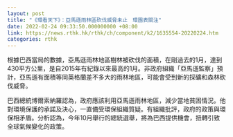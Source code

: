 ```yaml
---
layout: post
title: "《環看天下》：亞馬遜雨林區砍伐威脅未止　環團表關注"
date: 2022-02-24 09:33:50.000000000 +08:00
link: https://news.rthk.hk/rthk/ch/component/k2/1635554-20220224.htm
categories: rthk
---
```


根據巴西當局的數據，亞馬遜雨林地區樹林被砍伐的面積，在剛過去的1月，達到430平方公里，是自2015年有紀錄以來最高的1月。非政府組織「亞馬遜監察」預計，亞馬遜有面積等同英格蘭差不多大的雨林地區，可能會受到新的採礦和森林砍伐威脅。

巴西總統博爾索納羅認為，政府應該利用亞馬遜雨林地區，減少當地貧困情況。他對環境保護的承諾及決心，一直備受環保組織質疑。有組織批評，政府的政策與環保相矛盾。分析認為，今年10月舉行的總統選舉，將為巴西提供機會，扭轉引致全球氣候變化的政策。
